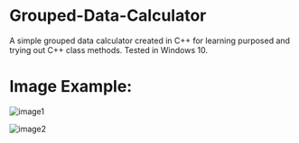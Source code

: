 # Grouped-Data-Calculator
A simple grouped data calculator created in C++ for learning purposed and trying out C++ class methods. Tested in Windows 10.

# Image Example:
![image1](https://user-images.githubusercontent.com/64056626/168982620-7c4f299c-f16e-49f6-a3f7-c08ccd5064db.png)

![image2](https://user-images.githubusercontent.com/64056626/168982084-cca39ead-7643-433a-ad44-47f9d278896b.png)
